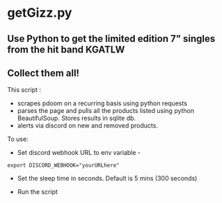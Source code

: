 # getGizz.py 

## Use Python to get the limited edition 7" singles from the hit band KGATLW

## Collect them all!

This script :
- scrapes pdoom on a recurring basis using python requests
- parses the page and pulls all the products listed using python BeautifulSoup. Stores results in sqlite db.
- alerts via discord on new and removed products. 

To use: 
- Set discord webhook URL to env variable -
```
export DISCORD_WEBHOOK="yourURLhere"
```

- Set the sleep time in seconds. Default is 5 mins (300 seconds)

- Run the script 

